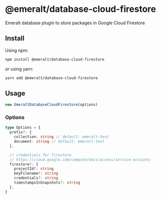 # @emeralt/database-cloud-firestore
Emeralt database plugin to store packages in Google Cloud Firestore

## Install

Using npm:

```sh
npm install @emeralt/database-cloud-firestore
```

or using yarn:

```sh
yarn add @emeralt/database-cloud-firestore
```

## Usage

```ts
new EmeraltDatabaseCloudFirestore(options)
```

### Options

```ts
type Options = {
  prefix?: {
    collection: string // default: emeralt-test
    document: string // default: emeralt-test
  },

  // credentials for firestore
  // https://cloud.google.com/compute/docs/access/service-accounts
  firestore?: {
    projectId?: string
    keyFilename?: string
    credentials?: string
    timestampsInSnapshots?: string
  },
}
```
